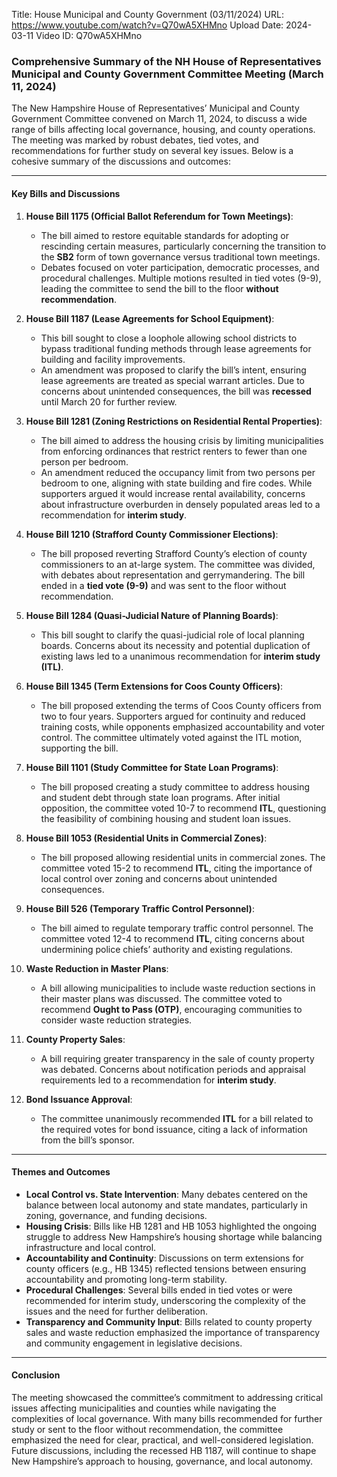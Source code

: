Title: House Municipal and County Government (03/11/2024)
URL: https://www.youtube.com/watch?v=Q70wA5XHMno
Upload Date: 2024-03-11
Video ID: Q70wA5XHMno

### Comprehensive Summary of the NH House of Representatives Municipal and County Government Committee Meeting (March 11, 2024)

The New Hampshire House of Representatives’ Municipal and County Government Committee convened on March 11, 2024, to discuss a wide range of bills affecting local governance, housing, and county operations. The meeting was marked by robust debates, tied votes, and recommendations for further study on several key issues. Below is a cohesive summary of the discussions and outcomes:

---

#### **Key Bills and Discussions**

1. **House Bill 1175 (Official Ballot Referendum for Town Meetings)**:
   - The bill aimed to restore equitable standards for adopting or rescinding certain measures, particularly concerning the transition to the **SB2** form of town governance versus traditional town meetings.
   - Debates focused on voter participation, democratic processes, and procedural challenges. Multiple motions resulted in tied votes (9-9), leading the committee to send the bill to the floor **without recommendation**.

2. **House Bill 1187 (Lease Agreements for School Equipment)**:
   - This bill sought to close a loophole allowing school districts to bypass traditional funding methods through lease agreements for building and facility improvements.
   - An amendment was proposed to clarify the bill’s intent, ensuring lease agreements are treated as special warrant articles. Due to concerns about unintended consequences, the bill was **recessed** until March 20 for further review.

3. **House Bill 1281 (Zoning Restrictions on Residential Rental Properties)**:
   - The bill aimed to address the housing crisis by limiting municipalities from enforcing ordinances that restrict renters to fewer than one person per bedroom.
   - An amendment reduced the occupancy limit from two persons per bedroom to one, aligning with state building and fire codes. While supporters argued it would increase rental availability, concerns about infrastructure overburden in densely populated areas led to a recommendation for **interim study**.

4. **House Bill 1210 (Strafford County Commissioner Elections)**:
   - The bill proposed reverting Strafford County’s election of county commissioners to an at-large system. The committee was divided, with debates about representation and gerrymandering. The bill ended in a **tied vote (9-9)** and was sent to the floor without recommendation.

5. **House Bill 1284 (Quasi-Judicial Nature of Planning Boards)**:
   - This bill sought to clarify the quasi-judicial role of local planning boards. Concerns about its necessity and potential duplication of existing laws led to a unanimous recommendation for **interim study (ITL)**.

6. **House Bill 1345 (Term Extensions for Coos County Officers)**:
   - The bill proposed extending the terms of Coos County officers from two to four years. Supporters argued for continuity and reduced training costs, while opponents emphasized accountability and voter control. The committee ultimately voted against the ITL motion, supporting the bill.

7. **House Bill 1101 (Study Committee for State Loan Programs)**:
   - The bill proposed creating a study committee to address housing and student debt through state loan programs. After initial opposition, the committee voted 10-7 to recommend **ITL**, questioning the feasibility of combining housing and student loan issues.

8. **House Bill 1053 (Residential Units in Commercial Zones)**:
   - The bill proposed allowing residential units in commercial zones. The committee voted 15-2 to recommend **ITL**, citing the importance of local control over zoning and concerns about unintended consequences.

9. **House Bill 526 (Temporary Traffic Control Personnel)**:
   - The bill aimed to regulate temporary traffic control personnel. The committee voted 12-4 to recommend **ITL**, citing concerns about undermining police chiefs’ authority and existing regulations.

10. **Waste Reduction in Master Plans**:
    - A bill allowing municipalities to include waste reduction sections in their master plans was discussed. The committee voted to recommend **Ought to Pass (OTP)**, encouraging communities to consider waste reduction strategies.

11. **County Property Sales**:
    - A bill requiring greater transparency in the sale of county property was debated. Concerns about notification periods and appraisal requirements led to a recommendation for **interim study**.

12. **Bond Issuance Approval**:
    - The committee unanimously recommended **ITL** for a bill related to the required votes for bond issuance, citing a lack of information from the bill’s sponsor.

---

#### **Themes and Outcomes**
- **Local Control vs. State Intervention**: Many debates centered on the balance between local autonomy and state mandates, particularly in zoning, governance, and funding decisions.
- **Housing Crisis**: Bills like HB 1281 and HB 1053 highlighted the ongoing struggle to address New Hampshire’s housing shortage while balancing infrastructure and local control.
- **Accountability and Continuity**: Discussions on term extensions for county officers (e.g., HB 1345) reflected tensions between ensuring accountability and promoting long-term stability.
- **Procedural Challenges**: Several bills ended in tied votes or were recommended for interim study, underscoring the complexity of the issues and the need for further deliberation.
- **Transparency and Community Input**: Bills related to county property sales and waste reduction emphasized the importance of transparency and community engagement in legislative decisions.

---

#### **Conclusion**
The meeting showcased the committee’s commitment to addressing critical issues affecting municipalities and counties while navigating the complexities of local governance. With many bills recommended for further study or sent to the floor without recommendation, the committee emphasized the need for clear, practical, and well-considered legislation. Future discussions, including the recessed HB 1187, will continue to shape New Hampshire’s approach to housing, governance, and local autonomy.